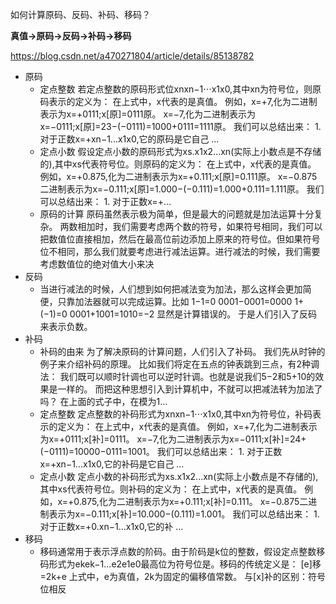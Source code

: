 如何计算原码、反码、补码、移码？

**真值->原码->反码->补码->移码**

https://blog.csdn.net/a470271804/article/details/85138782

- 原码
  - 定点整数
    若定点整数的原码形式位xnxn−1⋅⋅⋅x1x0,其中xn为符号位，则原码表示的定义为： 在上式中，x代表的是真值。 例如，x=+7,化为二进制表示为x=+0111;x[原]=0111原。 x=−7,化为二进制表示为x=−0111;x[原]=23−(−0111)=1000+0111=1111原。 我们可以总结出来： 1. 对于正数x=+xn−1...x1x0,它的原码是它自己 …
  - 定点小数
    假设定点小数的原码形式为xs.x1x2...xn(实际上小数点是不存储的),其中xs代表符号位。则原码的定义为： 在上式中，x代表的是真值。 例如，x=+0.875,化为二进制表示为x=+0.111;x[原]=0.111原。 x=−0.875二进制表示为x=−0.111;x[原]=1.000−(−0.111)=1.000+0.111=1.111原。 我们可以总结出来： 1. 对于正数x=+…
  - 原码的计算
    ​ 原码虽然表示极为简单，但是最大的问题就是加法运算十分复杂。 两数相加时，我们需要考虑两个数的符号，如果符号相同，我们可以把数值位直接相加，然后在最高位前边添加上原来的符号位。但如果符号位不相同，那么我们就要考虑进行减法运算。进行减法的时候，我们需要考虑数值位的绝对值大小来决 
- 反码
  - 当进行减法的时候，人们想到如何把减法变为加法，那么这样会更加简便，只靠加法器就可以完成运算。比如 1−1=0 0001−0001=0000 1+(−1)=0 0001+1001=1010=−2 显然是计算错误的。 于是人们引入了反码来表示负数。
- 补码
  - 补码的由来
    为了解决原码的计算问题，人们引入了补码。 我们先从时钟的例子来介绍补码的原理。 比如我们将定在五点的钟表跳到三点，有2种调法： 我们既可以顺时针调也可以逆时针调。也就是说我们5−2和5+10的效果是一样的。 而把这种思想引入到计算机中，不就可以把减法转为加法了吗？ 在上面的式子中，在模为1…
  - 定点整数
    定点整数的补码形式为xnxn−1⋅⋅⋅x1x0,其中xn为符号位，补码表示的定义为： 在上式中，x代表的是真值。 例如，x=+7,化为二进制表示为x=+0111;x[补]=0111。 x=−7,化为二进制表示为x=−0111;x[补]=24+(−0111)=10000−0111=1001。 我们可以总结出来： 1. 对于正数x=+xn−1...x1x0,它的补码是它自己 …
  - 定点小数
    定点小数的补码形式为xs.x1x2...xn(实际上小数点是不存储的),其中xs代表符号位。则补码的定义为： 在上式中，x代表的是真值。 例如，x=+0.875,化为二进制表示为x=+0.111;x[补]=0.111。 x=−0.875二进制表示为x=−0.111;x[补]=10.000−(0.111)=1.001。 我们可以总结出来： 1. 对于正数x=+0.xn−1...x1x0,它的补 …
- 移码
  - 移码通常用于表示浮点数的阶码。由于阶码是k位的整数，假设定点整数移码形式为ekek−1...e2e1e0最高位为符号位是。移码的传统定义是： [e]移=2k+e 上式中，e为真值，2k为固定的偏移值常数。 与[x]补的区别：符号位相反